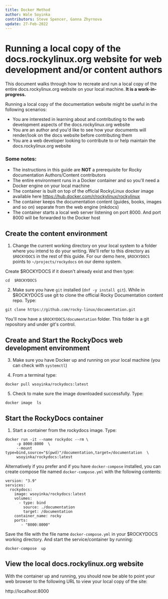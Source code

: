```yaml
---
title: Docker Method
author: Wale Soyinka
contributors: Steve Spencer, Ganna Zhyrnova
update: 27-Feb-2022
---
```


# Running a local copy of the docs.rockylinux.org website for web development and/or content authors

This document walks through how to recreate and run a local copy of the entire docs.rockylinux.org website on your local machine. **It is a work-in-progress.**

Running a local copy of the documentation website might be useful in the following scenarios:

* You are interested in learning about and contributing to the web development aspects of the docs.rockylinux.org website
* You are an author and you'd like to see how your documents will render/look on the docs website before contributing them
* You are a web developer looking to contribute to or help maintain the docs.rockylinux.org website


### Some notes:

* The instructions in this guide are **NOT** a prerequisite for Rocky documentation Authors/Content contributors
* The entire environment runs in a Docker container and so you'll need a Docker engine on your local machine
* The container is built on top of the official RockyLinux docker image available here https://hub.docker.com/r/rockylinux/rockylinux
* The container keeps the documentation content (guides, books, images and so on) separate from the web engine (mkdocs)
* The container starts a local web server listening on port 8000.  And port 8000 will be forwarded to the Docker host


## Create the content environment

1. Change the current working directory on your local system to a folder where you intend to do your writing. We'll refer to this directory as
`$ROCKYDOCS` in the rest of this guide.  For our demo here, `$ROCKYDOCS` points to `~/projects/rockydocs` on our demo system.

Create $ROCKYDOCS if it doesn't already exist and then type:

```
cd  $ROCKYDOCS
```

2. Make sure you have `git` installed (`dnf -y install git`).  While in $ROCKYDOCS use git to clone the official Rocky Documentation content repo. Type:

```
git clone https://github.com/rocky-linux/documentation.git
```

You'll now have a `$ROCKYDOCS/documentation` folder. This folder is a git repository and under git's control.


## Create and Start the RockyDocs web development environment

3.  Make sure you have Docker up and running on your local machine (you can check with `systemctl`)

4. From a terminal type:

```
docker pull wsoyinka/rockydocs:latest
```

5. Check to make sure the image downloaded successfully. Type:

```
docker image  ls
```

## Start the RockyDocs container

1. Start a container from the rockydocs image. Type:

```
docker run -it --name rockydoc --rm \
     -p 8000:8000  \
     --mount type=bind,source="$(pwd)"/documentation,target=/documentation  \
     wsoyinka/rockydocs:latest

```


Alternatively if you prefer and if you have `docker-compose` installed, you can create compose file named `docker-compose.yml` with the following contents:

```
version: "3.9"
services:
  rockydocs:
    image: wsoyinka/rockydocs:latest
    volumes:
      - type: bind
        source: ./documentation
        target: /documentation
    container_name: rocky
    ports:
       - "8000:8000"

```

Save the file with the file name `docker-compose.yml` in your $ROCKYDOCS working directory.  And start the service/container by running:

```
docker-compose  up
```


## View the local docs.rockylinux.org website

With the container up and running, you should now be able to point your web browser to the following URL to view your local copy of the site:

http://localhost:8000
